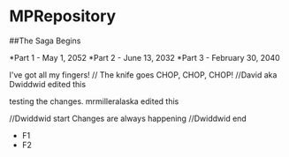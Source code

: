 # MPRepository
##The Saga Begins

*Part 1 - May 1, 2052
*Part 2 - June 13, 2032
*Part 3 - February 30, 2040

I've got all my fingers!		//
The knife goes CHOP, CHOP, CHOP! 	//David aka Dwiddwid edited this

testing the changes. mrmilleralaska edited this

//Dwiddwid start
Changes are always happening
//Dwiddwid end


* F1
* F2
